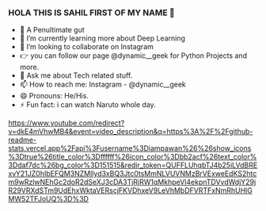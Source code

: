 ### HOLA THIS IS SAHIL FIRST OF MY NAME 👋



- 🔭 A Penultimate gut
- 🌱 I’m currently learning more about Deep Learning
- 👯 I’m looking to collaborate on Instagram
- 👉 you can follow our page @dynamic__geek for Python Projects and more. 
- 💬 Ask me about Tech related stuff. 
- 📫 How to reach me: Instagram - @dynamic__geek 
- 😄 Pronouns: He/His.
- ⚡ Fun fact: i can watch Naruto whole day. 


https://www.youtube.com/redirect?v=dkE4mVhwMB4&event=video_description&q=https%3A%2F%2Fgithub-readme-stats.vercel.app%2Fapi%3Fusername%3Diampawan%26%26show_icons%3Dtrue%26title_color%3Dffffff%26icon_color%3Dbb2acf%26text_color%3Ddaf7dc%26bg_color%3D151515&redir_token=QUFFLUhqbTJ4b25iLVdBRExvY21JZ0hIbEFQM3NZMllyd3xBQ3Jtc0tsMmNLVUVNMzBrVExweEdKS2htcm9wRzlwNEhGc2doR2dSeXJ3cDA3TjRjRW1qMkhpeVl4ekpnTDVvdWdjY29jR29VRXdSTm9UdEhxWktaVERscjFKVDhxeV9LeVhMbDFVRTFxNmRhUHlGMW52TFJoUQ%3D%3D

